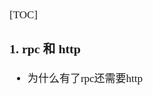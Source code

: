 <span style="font-family:Simsun,serif; font-size:17px;">

[TOC]

### 1. rpc 和 http

- 为什么有了rpc还需要http

</span>